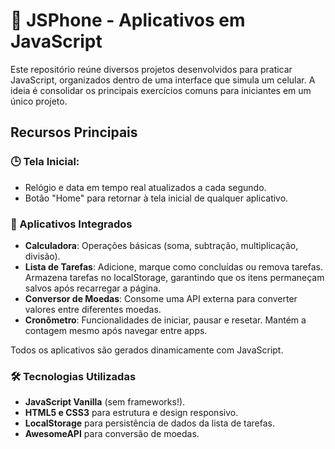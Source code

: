 # 📱 JSPhone - Aplicativos em JavaScript

Este repositório reúne diversos projetos desenvolvidos para praticar JavaScript, organizados dentro de uma interface que simula um celular. A ideia é consolidar os principais exercícios comuns para iniciantes em um único projeto.

## Recursos Principais

### 🕒 Tela Inicial:

- Relógio e data em tempo real atualizados a cada segundo.
- Botão "Home" para retornar à tela inicial de qualquer aplicativo.

### 📲 Aplicativos Integrados

  - **Calculadora**: Operações básicas (soma, subtração, multiplicação, divisão).
  - **Lista de Tarefas**: Adicione, marque como concluídas ou remova tarefas. Armazena tarefas no localStorage, garantindo que os itens permaneçam salvos após recarregar a página.
  - **Conversor de Moedas**: Consome uma API externa para converter valores entre diferentes moedas.
  - **Cronômetro**: Funcionalidades de iniciar, pausar e resetar. Mantém a contagem mesmo após navegar entre apps.

Todos os aplicativos são gerados dinamicamente com JavaScript.

### 🛠️ Tecnologias Utilizadas
  - **JavaScript Vanilla** (sem frameworks!).
  - **HTML5 e CSS3** para estrutura e design responsivo.
  - **LocalStorage** para persistência de dados da lista de tarefas.
  - **AwesomeAPI** para conversão de moedas.
